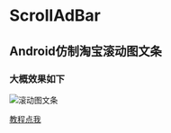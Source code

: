 # ScrollAdBar

## Android仿制淘宝滚动图文条

### 大概效果如下
![滚动图文条](https://upload-images.jianshu.io/upload_images/7203723-1c1a202807c81117.gif?imageMogr2/auto-orient/strip)

[教程点我](https://www.jianshu.com/p/5ef6e31d7a5e)
